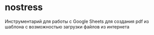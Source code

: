 # nostress
Инструментарий для работы с Google Sheets для создания pdf из шаблона с возможностью загрузки файлов из интернета
